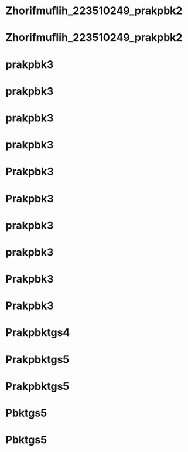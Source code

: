# Zhorifmuflih_223510249_prakpbk2
# Zhorifmuflih_223510249_prakpbk2
# prakpbk3
# prakpbk3
# prakpbk3
# prakpbk3
# Prakpbk3
# Prakpbk3
# prakpbk3
# prakpbk3
# Prakpbk3
# Prakpbk3
# Prakpbktgs4
# Prakpbktgs5
# Prakpbktgs5
# Pbktgs5
# Pbktgs5
